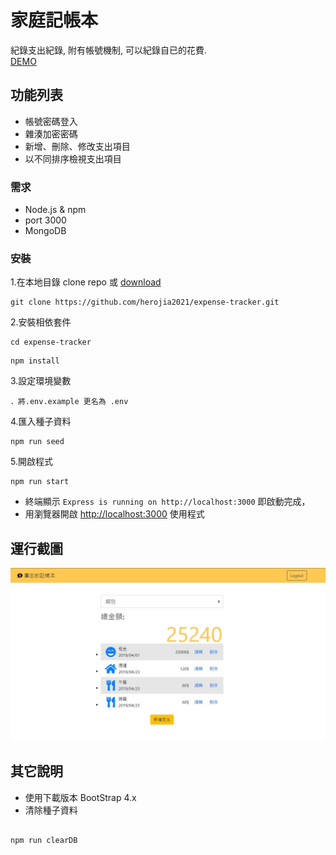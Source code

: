 # 家庭記帳本

紀錄支出紀錄, 附有帳號機制, 可以紀錄自已的花費.<br>
[DEMO](https://dry-garden-69089.herokuapp.com/)

## 功能列表

- 帳號密碼登入
- 雜湊加密密碼
- 新增、刪除、修改支出項目
- 以不同排序檢視支出項目

### 需求

- Node.js & npm
- port 3000
- MongoDB

### 安裝

1.在本地目錄 clone repo 或 [download](https://github.com/herojia2021/expense-tracker/archive/refs/heads/master.zip)

```
git clone https://github.com/herojia2021/expense-tracker.git
```

2.安裝相依套件

```
cd expense-tracker
```

```
npm install
```

3.設定環境變數

```
．將.env.example 更名為 .env
```

4.匯入種子資料

```
npm run seed
```

5.開啟程式

```
npm run start
```

- 終端顯示 `Express is running on http://localhost:3000` 即啟動完成，
- 用瀏覽器開啟 [http://localhost:3000](http://localhost:3000) 使用程式

## 運行截圖

![首頁](/public/img/index.jpg)

## 其它說明

- 使用下載版本 BootStrap 4.x
- 清除種子資料

```

npm run clearDB

```

```

```
